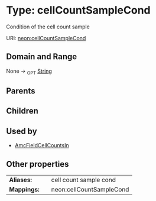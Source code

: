 
# Type: cellCountSampleCond


Condition of the cell count sample

URI: [neon:cellCountSampleCond](https://data.neonscience.org/cellCountSampleCond)


## Domain and Range

None ->  <sub>OPT</sub> [String](types/String.md)

## Parents


## Children


## Used by

 * [AmcFieldCellCountsIn](AmcFieldCellCountsIn.md)

## Other properties

|  |  |  |
| --- | --- | --- |
| **Aliases:** | | cell count sample cond |
| **Mappings:** | | neon:cellCountSampleCond |

